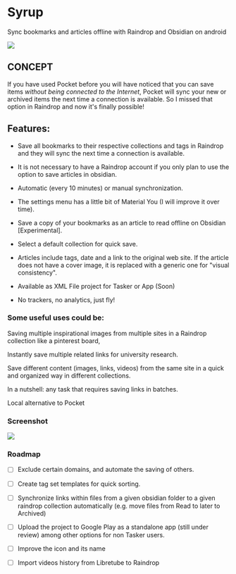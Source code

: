 # Syrup
Sync bookmarks and articles offline with Raindrop and Obsidian on android

![](https://storage.ko-fi.com/cdn/useruploads/display/e92813e3-9187-4821-a98e-07183d4ab20c_img_20230226_125846.png)

## CONCEPT

If you have used Pocket before you will have noticed that you can save items *without being connected to the Internet*, Pocket will sync your new or archived items the next time a connection is available. So I missed that option in Raindrop and now it's finally possible!

## Features:

* Save all bookmarks to their respective collections and tags in Raindrop and they will sync the next time a connection is available.

* It is not necessary to have a Raindrop account if you only plan to use the option to save articles in obsidian.

* Automatic (every 10 minutes) or manual synchronization.

* The settings menu has a little bit of Material You (I will improve it over time).

* Save a copy of your bookmarks as an article to read offline on Obsidian [Experimental].

* Select a default collection for quick save.

* Articles include tags, date and a link to the original web site. If the article does not have a cover image, it is replaced with a generic one for "visual consistency".

* Available as XML File project for Tasker or App (Soon)

* No trackers, no analytics, just fly!

### Some useful uses could be:

Saving multiple inspirational images from multiple sites in a Raindrop collection like a pinterest board,

Instantly save multiple related links for university research.

Save different content (images, links, videos) from the same site in a quick and organized way in different collections.

In a nutshell: any task that requires saving links in batches.

Local alternative to Pocket

### Screenshot

![](http://direct.safone.me/2027766/IMG_20230304_105648.png)

### Roadmap

- [ ]  Exclude certain domains, and automate the saving of others.

- [ ]  Create tag set templates for quick sorting.

- [ ]  Synchronize links within files from a given obsidian folder to a given raindrop collection automatically (e.g. move files from Read to later to Archived)

- [ ]  Upload the project to Google Play as a standalone app (still under review) among other options for non Tasker users.

- [ ]  Improve the icon and its name

- [ ]  Import videos history from Libretube to Raindrop
